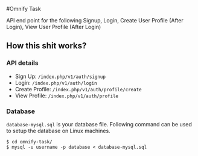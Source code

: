 #Omnify Task

API end point for the following Signup, Login, Create User Profile (After Login), View User Profile (After Login)

## How this shit works?

### API details
* Sign Up: `/index.php/v1/auth/signup`
* Login: `/index.php/v1/auth/login`
* Create Profile: `/index.php/v1/auth/profile/create`
* View Profile: `/index.php/v1/auth/profile`

### Database
`database-mysql.sql` is your database file. Following command can be used to setup the database on Linux machines.

```
$ cd omnify-task/
$ mysql -u username -p database < database-mysql.sql
```
